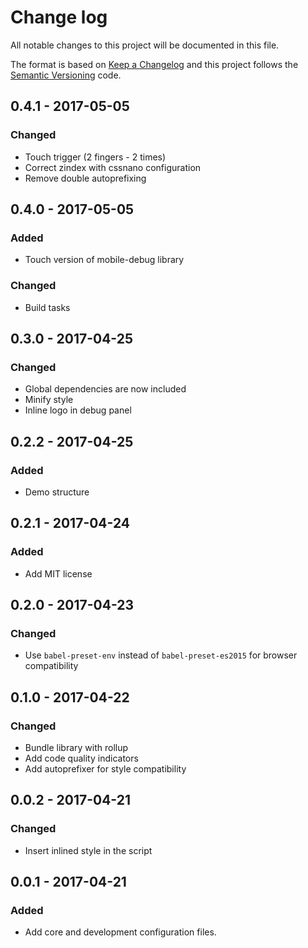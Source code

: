 # Change log
All notable changes to this project will be documented in this file.

The format is based on [Keep a Changelog](http://keepachangelog.com) and this project follows the [Semantic Versioning](http://semver.org) code.

## 0.4.1 - 2017-05-05
### Changed
- Touch trigger (2 fingers - 2 times)
- Correct zindex with cssnano configuration
- Remove double autoprefixing

## 0.4.0 - 2017-05-05
### Added
- Touch version of mobile-debug library

### Changed
- Build tasks

## 0.3.0 - 2017-04-25
### Changed
- Global dependencies are now included
- Minify style
- Inline logo in debug panel

## 0.2.2 - 2017-04-25
### Added
- Demo structure

## 0.2.1 - 2017-04-24
### Added
- Add MIT license

## 0.2.0 - 2017-04-23
### Changed
- Use `babel-preset-env` instead of `babel-preset-es2015` for browser compatibility

## 0.1.0 - 2017-04-22
### Changed
- Bundle library with rollup
- Add code quality indicators
- Add autoprefixer for style compatibility

## 0.0.2 - 2017-04-21
### Changed
- Insert inlined style in the script

## 0.0.1 - 2017-04-21
### Added
- Add core and development configuration files.
